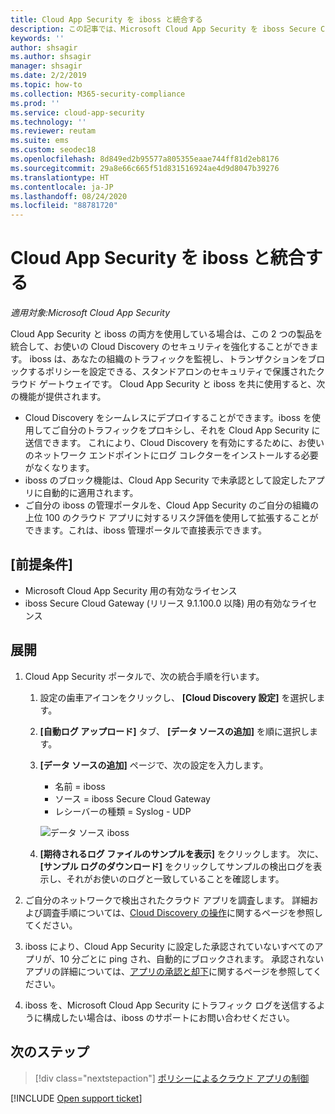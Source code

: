 ```yaml
---
title: Cloud App Security を iboss と統合する
description: この記事では、Microsoft Cloud App Security を iboss Secure Cloud Gateway と統合し、シームレスな Cloud Discovery と、承認されていないアプリの自動ブロックを実現する方法について説明します。
keywords: ''
author: shsagir
ms.author: shsagir
manager: shsagir
ms.date: 2/2/2019
ms.topic: how-to
ms.collection: M365-security-compliance
ms.prod: ''
ms.service: cloud-app-security
ms.technology: ''
ms.reviewer: reutam
ms.suite: ems
ms.custom: seodec18
ms.openlocfilehash: 8d849ed2b95577a805355eaae744ff81d2eb8176
ms.sourcegitcommit: 29a8e66c665f51d831516924ae4d9d8047b39276
ms.translationtype: HT
ms.contentlocale: ja-JP
ms.lasthandoff: 08/24/2020
ms.locfileid: "88781720"
---
```

# <a name="integrate-cloud-app-security-with-iboss"></a>Cloud App Security を iboss と統合する

*適用対象:Microsoft Cloud App Security*

Cloud App Security と iboss の両方を使用している場合は、この 2 つの製品を統合して、お使いの Cloud Discovery のセキュリティを強化することができます。 iboss は、あなたの組織のトラフィックを監視し、トランザクションをブロックするポリシーを設定できる、スタンドアロンのセキュリティで保護されたクラウド ゲートウェイです。 Cloud App Security と iboss を共に使用すると、次の機能が提供されます。

- Cloud Discovery をシームレスにデプロイすることができます。iboss を使用してご自分のトラフィックをプロキシし、それを Cloud App Security に送信できます。 これにより、Cloud Discovery を有効にするために、お使いのネットワーク エンドポイントにログ コレクターをインストールする必要がなくなります。
- iboss のブロック機能は、Cloud App Security で未承認として設定したアプリに自動的に適用されます。
- ご自分の iboss の管理ポータルを、Cloud App Security のご自分の組織の上位 100 のクラウド アプリに対するリスク評価を使用して拡張することができます。これは、iboss 管理ポータルで直接表示できます。

## <a name="prerequisites"></a>[前提条件]

- Microsoft Cloud App Security 用の有効なライセンス
- iboss Secure Cloud Gateway (リリース 9.1.100.0 以降) 用の有効なライセンス

## <a name="deployment"></a>展開

1. Cloud App Security ポータルで、次の統合手順を行います。
    1. 設定の歯車アイコンをクリックし、 **[Cloud Discovery 設定]** を選択します。
    2. **[自動ログ アップロード]** タブ、 **[データ ソースの追加]** を順に選択します。
    3. **[データ ソースの追加]** ページで、次の設定を入力します。

        - 名前 = iboss
        - ソース = iboss Secure Cloud Gateway
        - レシーバーの種類 = Syslog - UDP

        ![データ ソース iboss](media/iboss-integration.png)

    4. **[期待されるログ ファイルのサンプルを表示]** をクリックします。 次に、 **[サンプル ログのダウンロード]** をクリックしてサンプルの検出ログを表示し、それがお使いのログと一致していることを確認します。<br />

1. ご自分のネットワークで検出されたクラウド アプリを調査します。 詳細および調査手順については、[Cloud Discovery の操作](working-with-cloud-discovery-data.md)に関するページを参照してください。

1. iboss により、Cloud App Security に設定した承認されていないすべてのアプリが、10 分ごとに ping され、自動的にブロックされます。 承認されないアプリの詳細については、[アプリの承認と却下](governance-discovery.md#BKMK_SanctionApp)に関するページを参照してください。

1. iboss を、Microsoft Cloud App Security にトラフィック ログを送信するように構成したい場合は、iboss のサポートにお問い合わせください。

## <a name="next-steps"></a>次のステップ

> [!div class="nextstepaction"]
> [ポリシーによるクラウド アプリの制御](control-cloud-apps-with-policies.md)

[!INCLUDE [Open support ticket](includes/support.md)]

